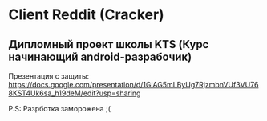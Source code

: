 # Client Reddit (Cracker) 
## Дипломный проект школы KTS (Курс начинающий android-разрабочик)
Презентация с защиты: https://docs.google.com/presentation/d/1GlAG5mLByUg7RjzmbnVUf3VU768KST4Uk6sa_h19deM/edit?usp=sharing

P.S: Разрботка заморожена ;(
